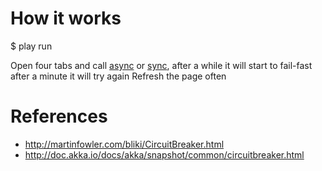 # How it works
$ play run

Open four tabs and call [async](http://localhost:9000/async) or [sync](http://localhost:9000/sync), after a while it will start to fail-fast after a minute it will try again
Refresh the page often

# References
* http://martinfowler.com/bliki/CircuitBreaker.html
* http://doc.akka.io/docs/akka/snapshot/common/circuitbreaker.html


